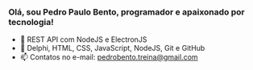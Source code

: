 ### Olá, sou Pedro Paulo Bento, programador e apaixonado por tecnologia!

- 🔭 REST API com NodeJS e ElectronJS
- 🌱 Delphi, HTML, CSS, JavaScript, NodeJS, Git e GitHub
- 📫 Contatos no e-mail: pedrobento.treina@gmail.com
